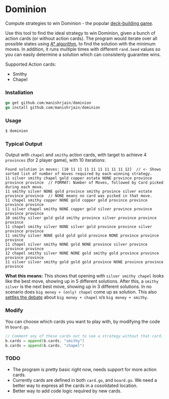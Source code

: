# Dominion
Compute strategies to win Dominion - the popular [deck-building game](https://en.wikipedia.org/wiki/Dominion_(card_game)).

Use this tool to find the ideal strategy to win Dominion, given a bunch of action cards (or without action cards). The program would iterate over all possible states using [A\* algorithm](https://en.wikipedia.org/wiki/A*_search_algorithm), to find the solution with the minimum moves. In addition, it runs multiple times with different `rand.Seed` values so you can easily determine a solution which can consistenly guarantee wins.

Supported Action cards:
- Smithy
- Chapel

### Installation
```go
go get github.com/manishrjain/dominion
go install github.com/manishrjain/dominion
```

### Usage
```bash
$ dominion
```

### Typical Output
Output with `chapel` and `smithy` action cards, with target to achieve 4 `provinces` (for 2 player game), with 10 iterations:
```
Found solution in moves: [10 11 11 11 11 11 11 11 11 12]  // <- Shows sorted list of number of moves required by each winning strategy.
11 silver smithy chapel gold copper estate NONE province province province province  // FORMAT: Number of Moves, followed by Card picked during each move.
11 smithy silver NONE gold province smithy province silver estate province province  // NONE means no card was picked in that move.
11 chapel smithy copper NONE gold copper gold province province province province
11 silver chapel smithy NONE copper gold silver province province province province
10 smithy silver gold gold smithy province silver province province province
11 chapel smithy silver NONE silver gold province province silver province province
11 smithy silver NONE gold gold gold province NONE province province province
11 chapel silver smithy NONE gold NONE province silver province province province
12 chapel smithy silver NONE NONE gold smithy gold province province province province
11 silver silver smithy gold gold gold province NONE province province province
```

**What this means:** This shows that opening with `silver smithy chapel` looks like the best move, showing up in 5 different solutions. After this, a `smithy silver` is the next best move, showing up in 3 different solutions. In no scenario does `big money + (only) chapel` come up as solution. This also [settles the debate](http://forum.dominionstrategy.com/index.php?topic=636.0) about `big money + chapel` v/s `big money + smithy`.

### Modify
You can choose which cards you want to play with, by modifying the code in `board.go`.
```go
// Comment any of these cards out to see a strategy without that card.
b.cards = append(b.cards, "smithy")
b.cards = append(b.cards, "chapel")
```

### TODO
- The program is pretty basic right now, needs support for more action cards.
- Currently cards are defined in both `card.go`, and `board.go`. We need a better way to express all the cards in a cosolidated location.
- Better way to add code logic required by new cards.
